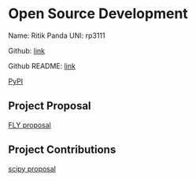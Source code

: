 # Open Source Development

Name: Ritik Panda
UNI: rp3111

Github: [link](https://github.com/Ritik3111)

Github README: [link](https://github.com/Ritik3111/Ritik3111/blob/main/README.md)

[PyPI](https://pypi.org/user/Ritik3111/)

## Project Proposal

[FLY proposal](../projects/python/Fly.md)

## Project Contributions
[scipy proposal](../projects/python/scipy.md)
